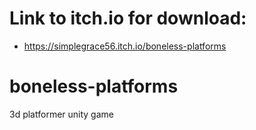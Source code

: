# Link to itch.io for download:
- https://simplegrace56.itch.io/boneless-platforms

# boneless-platforms
3d platformer unity game 
